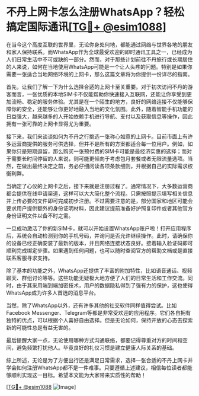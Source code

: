 # 不丹上网卡怎么注册WhatsApp？轻松搞定国际通讯[[TG💪+ @esim1088](https://t.me/s/esim1088)]

在当今这个高度互联的世界里，无论你身处何地，都能通过网络与世界各地的朋友和家人保持联系。而WhatsApp作为全球最受欢迎的即时通讯工具之一，已经成为人们日常生活中不可或缺的一部分。然而，对于那些计划前往不丹旅行或长期居住的人来说，如何在当地使用WhatsApp可能是一个让人头疼的问题。特别是如果你需要一张适合当地网络环境的上网卡，那么这篇文章将为你提供一份详尽的指南。

首先，让我们了解一下为什么选择合适的上网卡至关重要。对于初次访问不丹的游客而言，一张优质的本地SIM卡不仅能帮助你快速接入互联网，还能让你享受到更加流畅、稳定的服务体验。尤其是在一个陌生的地方，良好的网络连接不仅能够保障你的安全，还能够让你更好地融入当地的文化氛围。此外，随着智能手机功能的日益强大，越来越多的人开始依赖手机进行导航、支付以及获取信息等操作，因此拥有一张可靠的上网卡显得尤为重要。

接下来，我们来谈谈如何为不丹之行挑选一张称心如意的上网卡。目前市面上有许多运营商提供的服务可供选择，但并不是所有的方案都适合每一位用户。例如，如果你只是短期逗留，那么购买一张预付费的SIM卡可能是最经济实惠的选择；而对于需要长时间停留的人来说，则可能更倾向于考虑包月套餐或者无限流量选项。当然，在做出最终决定之前，务必仔细阅读各项条款细则，并根据自己的实际需求权衡利弊。

当确定了心仪的上网卡之后，接下来就是注册过程了。通常情况下，大多数运营商都会提供在线申请渠道，这样可以大大简化整个流程。只需按照提示填写相关信息并上传必要的文件即可完成初步注册。不过需要注意的是，部分国家和地区可能会要求用户提供额外的身份证明材料，因此建议提前准备好护照复印件或者其他官方身份证明文件以备不时之需。

一旦成功激活了你的新SIM卡，就可以开始设置WhatsApp账户啦！打开应用程序后，系统会自动检测到你的手机号码，并询问是否允许继续操作。此时，请确保你的设备已经正确安装了最新的版本，并且网络连接状态良好。接着输入验证码即可顺利完成绑定步骤。如果遇到任何问题，也可以随时查阅官方的帮助文档或是直接联系客服寻求支持。

除了基本的功能之外，WhatsApp还提供了丰富的附加特性，比如语音通话、视频聊天、群组讨论等等。这些功能无疑极大地方便了人们的日常生活和工作交流。同时，由于其采用端到端加密技术，用户的数据隐私得到了强有力的保护，这也使得WhatsApp成为许多人首选的消息平台。

当然，除了WhatsApp以外，还有许多其他的社交软件同样值得尝试。比如Facebook Messenger、Telegram等都是非常受欢迎的应用程序。它们各自拥有独特的优点，可以根据个人喜好自由选择。但是无论如何，保持开放的心态去探索新的可能性总是有益无害的。

最后提醒大家一点，无论使用哪种方式沟通联络，都要记得尊重对方的时间和空间，避免频繁打扰他人。毕竟良好的礼仪习惯是建立健康人际关系的基础。

综上所述，无论是为了方便出行还是满足日常需求，选择一张合适的不丹上网卡并学会如何注册WhatsApp都不是一件难事。只要遵循上述建议，相信每位读者都能够顺利实现这一目标。希望本文能为大家带来实质性的帮助！

[[TG💪+ @esim1088](https://t.me/s/esim1088) ![Image](https://i.postimg.cc/4NQfJmqS/Snipaste-2025-05-13-00-14-12.png)]